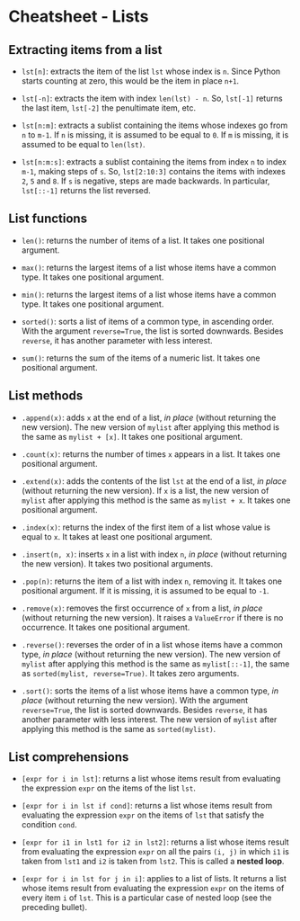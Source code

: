 # Cheatsheet - Lists

## Extracting items from a list

* `lst[n]`: extracts the item of the list `lst` whose index is `n`. Since Python starts counting at zero, this would be the item in place `n+1`.

* `lst[-n]`: extracts the item with index `len(lst) - n`. So, `lst[-1]` returns the last item, `lst[-2]` the penultimate item, etc.

* `lst[n:m]`: extracts a sublist containing the items whose indexes go from `n` to `m-1`. If `n` is missing, it is assumed to be equal to `0`. If `m` is missing, it is assumed to be equal to `len(lst)`.

* `lst[n:m:s]`: extracts a sublist containing the items from index `n` to index `m-1`, making steps of `s`. So, `lst[2:10:3]` contains the items with indexes `2`, `5` and `8`. If `s` is negative, steps are made backwards. In particular, `lst[::-1]` returns the list reversed.

## List functions 

* `len()`: returns the number of items of a list. It takes one positional argument.

* `max()`: returns the largest items of a list whose items have a common type. It takes one positional argument.

* `min()`: returns the largest items of a list whose items have a common type. It takes one positional argument.

* `sorted()`: sorts a list of items of a common type, in ascending order. With the argument `reverse=True`, the list is sorted downwards. Besides `reverse`, it has another parameter with less interest.

* `sum()`: returns the sum of the items of a numeric list. It takes one positional argument.

## List methods

* `.append(x)`: adds `x` at the end of a list, *in place* (without returning the new version). The new version of `mylist` after applying this method is the same as `mylist + [x]`. It takes one positional argument.

* `.count(x)`: returns the number of times `x` appears in a list. It takes one positional argument.

* `.extend(x)`: adds the contents of the list `lst` at the end of a list, *in place* (without returning the new version). If `x` is a list, the new version of `mylist` after applying this method is the same as `mylist + x`. It takes one positional argument.

* `.index(x)`: returns the index of the first item of a list whose value is equal to `x`. It takes at least one positional argument.

* `.insert(n, x)`: inserts `x` in a list with index `n`, *in place* (without returning the new version). It takes two positional arguments.

* `.pop(n)`: returns the item of a list with index `n`, removing it. It takes one positional argument. If it is missing, it is assumed to be equal to `-1`.

* `.remove(x)`: removes the first occurrence of `x` from a list, *in place* (without returning the new version). It raises a `ValueError` if there is no occurrence. It takes one positional argument. 

* `.reverse()`: reverses the order of in a list whose items have a common type, *in place* (without returning the new version). The new version of `mylist` after applying this method is the same as `mylist[::-1]`, the same as `sorted(mylist, reverse=True)`. It takes zero arguments.

* `.sort()`: sorts the items of a list whose items have a common type, *in place* (without returning the new version). With the argument `reverse=True`, the list is sorted downwards. Besides `reverse`, it has another parameter with less interest. The new version of `mylist` after applying this method is the same as `sorted(mylist)`.

## List comprehensions

* `[expr for i in lst]`: returns a list whose items result from evaluating the expression `expr` on the items of the list `lst`.

* `[expr for i in lst if cond]`: returns a list whose items result from evaluating the expression `expr` on the items of `lst` that satisfy the condition `cond`.

* `[expr for i1 in lst1 for i2 in lst2]`: returns a list whose items result from evaluating the expression `expr` on all the pairs `(i, j)` in which `i1` is taken from `lst1` and `i2` is taken from `lst2`. This is called a **nested loop**.

* `[expr for i in lst for j in i]`: applies to a list of lists. It returns a list whose items result from evaluating the expression `expr` on the items of every item `i` of `lst`. This is a particular case of nested loop (see the preceding bullet).
 
